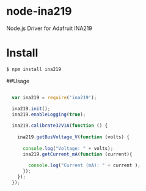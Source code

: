 # node-ina219
Node.js Driver for Adafruit INA219


# Install

````bash 
$ npm install ina219
````

##Usage

```javascript

  var ina219 = require('ina219');

  ina219.init();
  ina219.enableLogging(true);
  
  ina219.calibrate32V1A(function () {
    
    ina219.getBusVoltage_V(function (volts) {
	  
      console.log("Voltage: " + volts);
      ina219.getCurrent_mA(function (current){
  			
        console.log("Current (mA): " + current );
      });	
    });
  });
```

